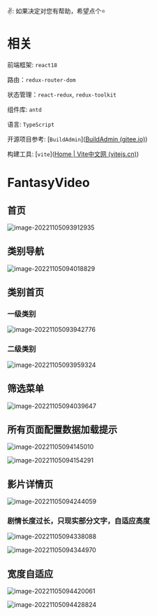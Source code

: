 :v:: 如果决定对您有帮助，希望点个:star:

# 相关

前端框架: `react18`

路由：`redux-router-dom`

状态管理：`react-redux`, `redux-toolkit`

组件库: `antd`

语言:  `TypeScript`

开源项目参考: [`BuildAdmin`]([BuildAdmin (gitee.io)](https://wonderful-code.gitee.io/))

构建工具: [`vite`]([Home | Vite中文网 (vitejs.cn)](https://vitejs.cn/))



# FantasyVideo

## 首页

![image-20221105093912935](assets/image-20221105093912935.png)

## 类别导航

![image-20221105094018829](assets/image-20221105094018829.png)

## 类别首页

### 一级类别

![image-20221105093942776](assets/image-20221105093942776.png)

### 二级类别

![image-20221105093959324](assets/image-20221105093959324.png)

## 筛选菜单

![image-20221105094039647](assets/image-20221105094039647.png)

## 所有页面配置数据加载提示

![image-20221105094145010](assets/image-20221105094145010.png)

![image-20221105094154291](assets/image-20221105094154291.png)

## 影片详情页

![image-20221105094244059](assets/image-20221105094244059.png)

### 剧情长度过长，只现实部分文字，自适应高度

![image-20221105094338088](assets/image-20221105094338088.png)

![image-20221105094344970](assets/image-20221105094344970.png)

## 宽度自适应

![image-20221105094420061](assets/image-20221105094420061.png)

![image-20221105094428824](assets/image-20221105094428824.png)